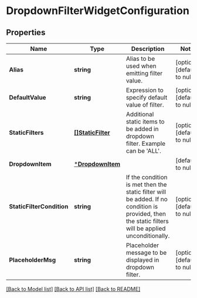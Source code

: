 # DropdownFilterWidgetConfiguration

## Properties
Name | Type | Description | Notes
------------ | ------------- | ------------- | -------------
**Alias** | **string** | Alias to be used when emitting filter value. | [optional] [default to null]
**DefaultValue** | **string** | Expression to specify default value of filter. | [optional] [default to null]
**StaticFilters** | [**[]StaticFilter**](StaticFilter.md) | Additional static items to be added in dropdown filter. Example can be &#x27;ALL&#x27;. | [optional] [default to null]
**DropdownItem** | [***DropdownItem**](DropdownItem.md) |  | [default to null]
**StaticFilterCondition** | **string** | If the condition is met then the static filter will be added. If no condition is provided, then the static filters will be applied unconditionally. | [optional] [default to null]
**PlaceholderMsg** | **string** | Placeholder message to be displayed in dropdown filter. | [optional] [default to null]

[[Back to Model list]](../README.md#documentation-for-models) [[Back to API list]](../README.md#documentation-for-api-endpoints) [[Back to README]](../README.md)

